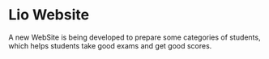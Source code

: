 # Lio Website

A new WebSite is being developed to prepare some categories of students, which helps students take good exams and get good scores. 
